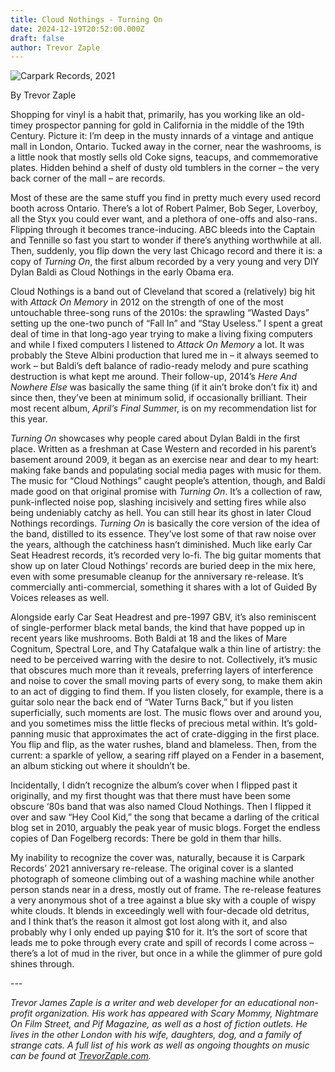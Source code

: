 ```yaml
---
title: Cloud Nothings - Turning On
date: 2024-12-19T20:52:00.000Z
draft: false
author: Trevor Zaple
---
```

![Carpark Records, 2021](/images/upload/cloud.jpg "Cloud Nothings - Turning On")

By Trevor Zaple 

Shopping for vinyl is a habit that, primarily, has you working like an old-timey prospector panning for gold in California in the middle of the 19th Century. Picture it: I’m deep in the musty innards of a vintage and antique mall in London, Ontario. Tucked away in the corner, near the washrooms, is a little nook that mostly sells old Coke signs, teacups, and commemorative plates. Hidden behind a shelf of dusty old tumblers in the corner – the very back corner of the mall – are records. 

Most of these are the same stuff you find in pretty much every used record booth across Ontario. There’s a lot of Robert Palmer, Bob Seger, Loverboy, all the Styx you could ever want, and a plethora of one-offs and also-rans. Flipping through it becomes trance-inducing. ABC bleeds into the Captain and Tennille so fast you start to wonder if there’s anything worthwhile at all. Then, suddenly, you flip down the very last Chicago record and there it is: a copy of *Turning On*, the first album recorded by a very young and very DIY Dylan Baldi as Cloud Nothings in the early Obama era. 

Cloud Nothings is a band out of Cleveland that scored a (relatively) big hit with *Attack On Memory* in 2012 on the strength of one of the most untouchable three-song runs of the 2010s: the sprawling “Wasted Days” setting up the one-two punch of “Fall In” and “Stay Useless.” I spent a great deal of time in that long-ago year trying to make a living fixing computers and while I fixed computers I listened to *Attack On Memory* a lot. It was probably the Steve Albini production that lured me in – it always seemed to work – but Baldi’s deft balance of radio-ready melody and pure scathing destruction is what kept me around. Their follow-up, 2014’s *Here And Nowhere Else* was basically the same thing (if it ain’t broke don’t fix it) and since then, they’ve been at minimum solid, if occasionally brilliant. Their most recent album, *April’s Final Summe*r, is on my recommendation list for this year. 

*Turning On* showcases why people cared about Dylan Baldi in the first place. Written as a freshman at Case Western and recorded in his parent’s basement around 2009, it began as an exercise near and dear to my heart: making fake bands and populating social media pages with music for them. The music for “Cloud Nothings” caught people’s attention, though, and Baldi made good on that original promise with *Turning On*. It’s a collection of raw, punk-inflected noise pop, slashing incisively and setting fires while also being undeniably catchy as hell. You can still hear its ghost in later Cloud Nothings recordings. *Turning On* is basically the core version of the idea of the band, distilled to its essence. They’ve lost some of that raw noise over the years, although the catchiness hasn’t diminished. Much like early Car Seat Headrest records, it’s recorded very lo-fi. The big guitar moments that show up on later Cloud Nothings’ records are buried deep in the mix here, even with some presumable cleanup for the anniversary re-release. It’s commercially anti-commercial, something it shares with a lot of Guided By Voices releases as well.

Alongside early Car Seat Headrest and pre-1997 GBV, it’s also reminiscent of single-performer black metal bands, the kind that have popped up in recent years like mushrooms. Both Baldi at 18 and the likes of Mare Cognitum, Spectral Lore, and Thy Catafalque walk a thin line of artistry: the need to be perceived warring with the desire to not. Collectively, it’s music that obscures much more than it reveals, preferring layers of interference and noise to cover the small moving parts of every song, to make them akin to an act of digging to find them. If you listen closely, for example, there is a guitar solo near the back end of “Water Turns Back,” but if you listen superficially, such moments are lost. The music flows over and around you, and you sometimes miss the little flecks of precious metal within. It’s gold-panning music that approximates the act of crate-digging in the first place. You flip and flip, as the water rushes, bland and blameless. Then, from the current: a sparkle of yellow, a searing riff played on a Fender in a basement, an album sticking out where it shouldn’t be. 

Incidentally, I didn’t recognize the album’s cover when I flipped past it originally, and my first thought was that there must have been some obscure ‘80s band that was also named Cloud Nothings. Then I flipped it over and saw “Hey Cool Kid,” the song that became a darling of the critical blog set in 2010, arguably the peak year of music blogs. Forget the endless copies of Dan Fogelberg records: There be gold in them thar hills.

My inability to recognize the cover was, naturally, because it is Carpark Records’ 2021 anniversary re-release. The original cover is a slanted photograph of someone climbing out of a washing machine while another person stands near in a dress, mostly out of frame. The re-release features a very anonymous shot of a tree against a blue sky with a couple of wispy white clouds. It blends in exceedingly well with four-decade old detritus, and I think that’s the reason it almost got lost along with it, and also probably why I only ended up paying $10 for it. It’s the sort of score that leads me to poke through every crate and spill of records I come across – there’s a lot of mud in the river, but once in a while the glimmer of pure gold shines through.

\---


*Trevor James Zaple is a writer and web developer for an educational non-profit organization. His work has appeared with Scary Mommy, Nightmare On Film Street, and Pif Magazine, as well as a host of fiction outlets. He lives in the other London with his wife, daughters, dog, and a family of strange cats. A full list of his work as well as ongoing thoughts on music can be found at [TrevorZaple.com](http://trevorzaple.com).*
